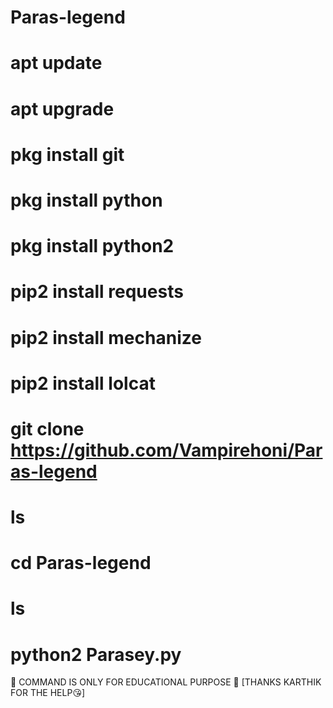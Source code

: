 # Paras-legend

# apt update
# apt upgrade
# pkg install git
# pkg install python
# pkg install python2
# pip2 install requests
# pip2 install mechanize
# pip2 install lolcat
# git clone https://github.com/Vampirehoni/Paras-legend
# ls
# cd Paras-legend
# ls
# python2 Parasey.py



📢 COMMAND IS ONLY FOR EDUCATIONAL PURPOSE 🙏
[THANKS KARTHIK FOR THE HELP😘]
